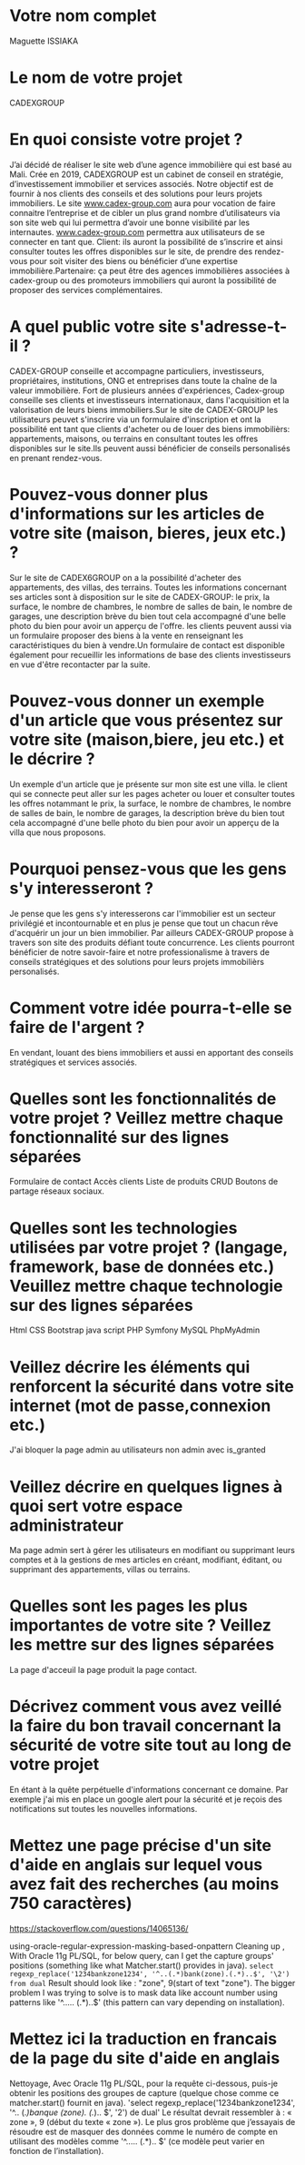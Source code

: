 # Votre nom complet

Maguette ISSIAKA

# Le nom de votre projet

CADEXGROUP

# En quoi consiste votre projet ?

J’ai décidé de réaliser le site web d’une agence immobilière qui est basé au Mali. Crée en 2019, CADEXGROUP est un cabinet de conseil en stratégie, d’investissement immobilier et services associés. Notre objectif est de fournir à nos clients des conseils et des solutions pour leurs projets
immobiliers. Le site www.cadex-group.com aura pour vocation de faire connaitre l’entreprise et de cibler un plus grand nombre d’utilisateurs via son site web qui lui permettra d’avoir une bonne visibilité par les
internautes. www.cadex-group.com permettra aux utilisateurs de se connecter en tant que. Client: ils auront la possibilité de s’inscrire et ainsi consulter toutes les offres disponibles sur le site, de prendre des rendez-vous pour soit visiter des biens ou bénéficier d’une expertise immobilière.Partenaire: ça peut être des agences immobilières associées à cadex-group ou des promoteurs immobiliers qui auront la possibilité de proposer des services complémentaires.

# A quel public votre site s'adresse-t-il ?

CADEX-GROUP conseille et accompagne particuliers, investisseurs, propriétaires, institutions, ONG et entreprises dans toute la chaîne de la valeur immobilière. Fort de plusieurs années d'expériences, Cadex-group conseille ses clients et investisseurs internationaux, dans l'acquisition et la valorisation de leurs biens immobiliers.Sur le site de CADEX-GROUP les utilisateurs peuvet s'inscrire via un formulaire d'inscription et ont la possibilité ent tant que clients d'acheter ou de louer des biens immobilièrs: appartements, maisons, ou terrains en consultant toutes les offres disponibles sur le site.Ils peuvent aussi bénéficier de conseils personalisés en prenant rendez-vous.

# Pouvez-vous donner plus d'informations sur les articles de votre site (maison, bieres, jeux etc.) ?

Sur le site de CADEX6GROUP on a la possibilité d'acheter des appartements, des villas, des terrains. Toutes les informations concernant ses articles sont à disposition sur le site de CADEX-GROUP: le prix, la surface, le nombre de chambres, le nombre de salles de bain, le nombre de garages, une description brève du bien tout cela accompagné d'une belle photo du bien pour avoir un apperçu de l'offre. les clients peuvent aussi via un formulaire proposer des biens à la vente en renseignant les caractéristiques du bien à vendre.Un formulaire de contact est disponible également pour recueillir les informations de base des clients investisseurs en vue d'être recontacter par la suite.

# Pouvez-vous donner un exemple d'un article que vous présentez sur votre site (maison,biere, jeu etc.) et le décrire ?

Un exemple d'un article que je présente sur mon site est une villa. le client qui se connecte peut aller sur les pages acheter ou louer et consulter toutes les offres notammant le prix, la surface, le nombre de chambres, le nombre de salles de bain, le nombre de garages, la description brève du bien tout cela accompagné d'une belle photo du bien pour avoir un apperçu de la villa que nous proposons.

# Pourquoi pensez-vous que les gens s'y interesseront ?

Je pense que les gens s'y interesserons car l'immobilier est un secteur privilégié et incontournable et en plus je pense que tout un
chacun rêve d'acquérir un jour un bien immobilier. Par ailleurs CADEX-GROUP propose à travers son site des produits défiant toute concurrence. Les clients pourront bénéficier de notre savoir-faire et notre professionalisme à travers de conseils stratégiques et des solutions pour leurs projets immobilièrs personalisés.

# Comment votre idée pourra-t-elle se faire de l'argent ?

En vendant, louant des biens immobiliers et aussi en apportant des conseils stratégiques et services associés.

# Quelles sont les fonctionnalités de votre projet ? Veillez mettre chaque fonctionnalité sur des lignes séparées

Formulaire de contact
Accès clients
Liste de produits
CRUD 
Boutons de partage réseaux sociaux.

# Quelles sont les technologies utilisées par votre projet ? (langage, framework, base de données etc.) Veuillez mettre chaque technologie sur des lignes séparées

Html
CSS
Bootstrap
java script
PHP
Symfony
MySQL
PhpMyAdmin

# Veillez décrire les éléments qui renforcent la sécurité dans votre site internet (mot de passe,connexion etc.)

J'ai bloquer la page admin au utilisateurs non admin avec is_granted

# Veillez décrire en quelques lignes à quoi sert votre espace administrateur

Ma page admin sert à gérer les utilisateurs en modifiant ou supprimant leurs comptes et à la gestions de mes articles en créant, modifiant, éditant, ou supprimant des appartements, villas ou terrains.

# Quelles sont les pages les plus importantes de votre site ? Veillez les mettre sur des lignes séparées

La page d'acceuil
la page produit
la page contact.

# Décrivez comment vous avez veillé la faire du bon travail concernant la sécurité de votre site tout au long de votre projet

En étant à la quête perpétuelle d'informations concernant ce domaine. Par exemple j'ai mis en place un google alert pour la sécurité et je reçois des notifications sut toutes les nouvelles informations.


# Mettez une page précise d'un site d'aide en anglais sur lequel vous avez fait des recherches (au moins 750 caractères)

https://stackoverflow.com/questions/14065136/

using-oracle-regular-expression-masking-based-onpattern
Cleaning up ,
With Oracle 11g PL/SQL, for below query, can I get the capture groups' positions (something like what
Matcher.start() provides in java).
`select regexp_replace('1234bankzone1234', '^..(.*)bank(zone).(.*)..$', '\2') from dual`
Result should look like : "zone", 9(start of text "zone").
The bigger problem I was trying to solve is to mask data like account number using patterns like '^.....
(.*)..$' (this pattern can vary depending on installation).

# Mettez ici la traduction en francais de la page du site d'aide en anglais

Nettoyage,
Avec Oracle 11g PL/SQL, pour la requête ci-dessous, puis-je obtenir les positions des groupes de
capture (quelque chose comme ce matcher.start() fournit en java).
'select regexp_replace('1234bankzone1234', '^.. (.*)banque (zone). (.*).. $', '2') de dual'
Le résultat devrait ressembler à : « zone », 9 (début du texte « zone »).
Le plus gros problème que j’essayais de résoudre est de masquer des données comme le numéro de
compte en utilisant des modèles comme '^..... (.*).. $' (ce modèle peut varier en fonction de
l’installation).
